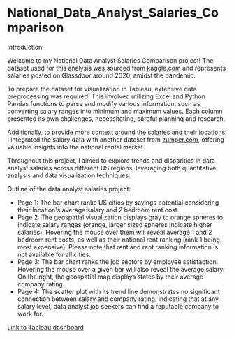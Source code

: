 # National_Data_Analyst_Salaries_Comparison

<!--find out the data of the salaries -->
Introduction

Welcome to my National Data Analyst Salaries Comparison project! The dataset used for this analysis was sourced from [kaggle.com](https://www.kaggle.com/datasets/andrewmvd/data-analyst-jobs) and represents salaries posted on Glassdoor around 2020, amidst the pandemic.

To prepare the dataset for visualization in Tableau, extensive data preprocessing was required. This involved utilizing Excel and Python Pandas functions to parse and modify various information, such as converting salary ranges into minimum and maximum values. Each column presented its own challenges, necessitating, careful planning and research.

Additionally, to provide more context around the salaries and their locations, I integrated the salary data with another dataset from [zumper.com](https://www.zumper.com/blog/rental-price-data/), offering valuable insights into the national rental market.

Throughout this project, I aimed to explore trends and disparities in data analyst salaries across different US regions, leveraging both quantitative analysis and data visualization techniques.

Outline of the data analyst salaries project:  
- Page 1: The bar chart ranks US cities by savings potential considering their location's average salary and 2 bedroom rent cost.  
- Page 2: The geospatial visualization displays gray to orange spheres to indicate salary ranges (orange, larger sized spheres indicate higher salaries). Hovering the mouse over them will reveal average 1 and 2 bedroom rent costs, as well as their national rent ranking (rank 1 being most expensive). Please note that rent and rent ranking information is not available for all cities. 
- Page 3: The bar chart ranks the job sectors by employee satisfaction. Hovering the mouse over a given bar will also reveal the average salary. On the right, the geospatial map displays states by their average company rating.
- Page 4: The scatter plot with its trend line demonstrates no significant connection between salary and company rating, indicating that at any salary level, data analyst job seekers can find a reputable company to work for.

[Link to Tableau dashboard](https://public.tableau.com/app/profile/aryan.tehrani/viz/LabelPractice/Story1?publish=yes)




<!--
Salary Minus Rent Visualization:  
- A chart that displays select cities along with their rent ranking, average one and two bedroom rent costs, average data analyst salary for the city, and their savings after a year of paying for a one and two bedroom home
- The results are color-coded red, orange, and green to indicate low, medium, and high savings after rent, respectively

[Link to Tableau visualization](https://public.tableau.com/app/profile/aryan.tehrani/viz/LabelPractice/SalariesDashboard?publish=yes)


Most Popular Job Sectors Visualization:  
- Displays red, orange, and green bars next to job sectors along the y-axis to indicate level of employee satisfaction out of five possible points (this is on the left side of the x-axis labeled Avg.Rating)
- On the right side of the x-axis labeled "Avg.Salary Estimate", the bar sizes, not colors, indicate expected salary

[Link to Tableau visualization](https://public.tableau.com/app/profile/aryan.tehrani/viz/LabelPractice/SalariesDashboard?publish=yes)


Salary by State Visualization:  
- Orders states by average income and displays bars in red, orange, and green to indicate low, medium, and high average salaries, respectively

[Link to Tableau visualization](https://public.tableau.com/app/profile/aryan.tehrani/viz/LabelPractice/SalariesDashboard?publish=yes)

-->



